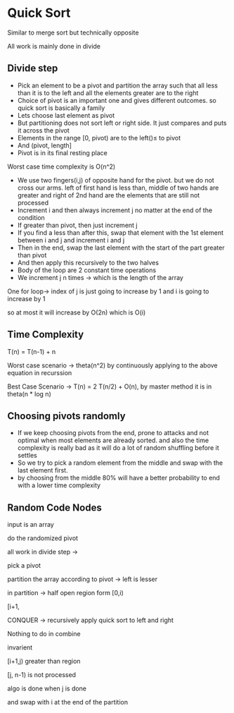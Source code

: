# Quick Sort

Similar to merge sort but technically opposite

All work is mainly done in divide

## Divide step

- Pick an element to be a pivot and partition the array such that all less than it is to the left and all the elements greater are to the right
- Choice of pivot is an important one and gives different outcomes. so quick sort is basically a family
- Lets choose last element as pivot
- But partitioning does not sort left or right side. It just compares and puts it across the pivot
- Elements in the range [0, pivot) are to the left()≤ to pivot
- And (pivot, length]
- Pivot is in its final resting place

Worst case time complexity is O(n^2)

- We use two fingers(i,j) of opposite hand for the pivot. but we do not cross our arms. left of first hand is less than,  middle of two hands are greater and right of 2nd hand are the elements that are still not processed
- Increment i and then always increment j no matter at the end of the condition
- If greater than pivot, then just increment j
- If you find a less than after this, swap that element with the 1st element between i and j and increment i and j
- Then in the end, swap the last element with the start of the part greater than pivot
- And then apply this recursively to the two halves
- Body of the loop are 2 constant time operations
- We increment j n times → which is the length of the array

One for loop→ index of j is just going to increase by 1 and i is going to increase by 1

so at most it will increase by O(2n) which is O(i)

## Time Complexity

T(n) = T(n-1) + n

Worst case scenario → theta(n^2) by continuously applying to the above equation in recurssion

Best Case Scenario → T(n) = 2 T(n/2) + O(n), by master method it is in theta(n * log n)

## Choosing pivots randomly

- If we keep choosing pivots from the end, prone to attacks and not optimal when most elements are already sorted. and also the time complexity is really bad as it will do a lot of random shuffling before it settles
- So we try to pick a random element from the middle and swap with the last element first.
- by choosing from the middle 80% will have a better probability to end with a lower time complexity



## Random Code Nodes

input is an array

do the randomized pivot

all work in divide step →

pick a pivot

partition the array according to pivot → left is lesser

in partition → half open region form [0,i)

[i+1,

CONQUER → recursively apply quick sort to left and right

Nothing to do in combine

invarient

[i+1,j) greater than region

[j, n-1) is not processed

algo is done when j is done

and swap with i at the end of the partition